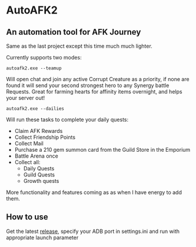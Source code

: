 # AutoAFK2

## An automation tool for AFK Journey

Same as the last project except this time much much lighter.

Currently supports two modes:

````autoafk2.exe --teamup````

Will open chat and join any active Corrupt Creature as a priority, if none are found it will send your second strongest hero to any Synergy battle Requests. Great for farming hearts for affinity items overnight, and helps your server out!

````autoafk2.exe --dailies````

Will run these tasks to complete your daily quests:

* Claim AFK Rewards
* Collect Friendship Points
* Collect Mail
* Purchase a 210 gem summon card from the Guild Store in the Emporium
* Battle Arena once
* Collect all:
  * Daily Quests
  * Guild Quests
  * Growth quests
  

More functionality and features coming as as when I have energy to add them.

## How to use

Get the latest [release](https://github.com/Fortigate/AutoAFK2/releases), specify your ADB port in settings.ini and run with appropriate launch parameter
